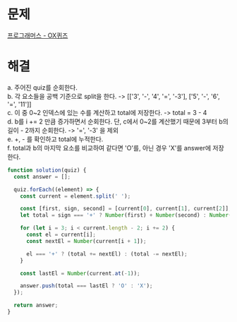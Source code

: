 # 문제

[프로그래머스 - OX퀴즈](https://school.programmers.co.kr/learn/courses/30/lessons/120907)

# 해결

a. 주어진 quiz를 순회한다.  
b. 각 요소들을 공백 기준으로 split을 한다. -> [['3', '-', '4', '=', '-3'], ['5', '-', '6', '=', '11']]  
c. 이 중 0~2 인덱스에 있는 수를 계산하고 total에 저장한다. -> total = 3 - 4  
d. b를 i += 2 만큼 증가하면서 순회한다. 단, c에서 0~2를 계산했기 때문에 3부터 b의 길이 - 2까지 순회한다. -> '=', '-3' 을 제외  
e. +, - 를 확인하고 total에 누적한다.  
f. total과 b의 마지막 요소를 비교하여 같다면 'O'를, 아닌 경우 'X'를 answer에 저장한다.

```js
function solution(quiz) {
  const answer = [];

  quiz.forEach((element) => {
    const current = element.split(' ');

    const [first, sign, second] = [current[0], current[1], current[2]];
    let total = sign === '+' ? Number(first) + Number(second) : Number(first) - Number(second);

    for (let i = 3; i < current.length - 2; i += 2) {
      const el = current[i];
      const nextEl = Number(current[i + 1]);

      el === '+' ? (total += nextEl) : (total -= nextEl);
    }

    const lastEl = Number(current.at(-1));

    answer.push(total === lastEl ? 'O' : 'X');
  });

  return answer;
}
```
